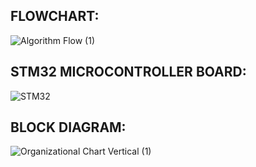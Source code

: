 
## FLOWCHART:
![Algorithm Flow (1)](https://user-images.githubusercontent.com/101783839/168415597-4f6ab390-d9a9-4f98-bcee-ba7641156bcd.jpg)

## STM32 MICROCONTROLLER BOARD:
![STM32](https://user-images.githubusercontent.com/101783839/168415628-c79b4150-00f3-41f3-9462-e49f051ce895.jpg)

## BLOCK DIAGRAM:
![Organizational Chart Vertical (1)](https://user-images.githubusercontent.com/101783839/168415656-c6e7d35a-70f0-43df-8c7d-fedfab97ac19.jpg)
